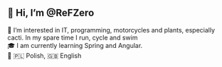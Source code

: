  👋 Hi, I’m @ReFZero </br>
 -
 👀 I’m interested in IT, programming, motorcycles and plants, especially cacti. In my spare time I run, cycle and swim</br>
 🎓 I am currently learning Spring and Angular. </br>
 💬 🇵🇱 Polish, 🇬🇧 English</br>

